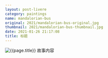 ```yaml
---
layout: post-livere
category: paintings
name: mandalorian-bus
original: 2021/mandalorian-bus-original.jpg
thumbnail: 2021/mandalorian-bus-thumbnail.jpg
date: 2021-01-26 21:17:08
title: 标题
---
```


![{{page.title}}](/gallery/{{page.category}}/{{page.original}})
故事内容
